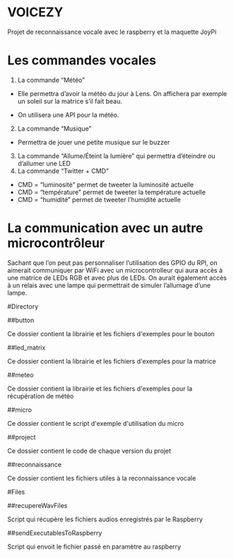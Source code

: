 
# VOICEZY
Projet de reconnaissance vocale avec le raspberry et la maquette JoyPi

# Les commandes vocales
1.  La commande “Météo”

-   Elle permettra d’avoir la météo du jour à Lens. On affichera par exemple un soleil sur la matrice s’il fait beau.
    
-   On utilisera une API pour la météo.

2.  La commande “Musique”
-   Permettra de jouer une petite musique sur le buzzer

3.  La commande “Allume/Éteint la lumière” qui permettra d’éteindre ou d’allumer une LED
4.  La commande “Twitter + CMD”
-   CMD = “luminosité” permet de tweeter la luminosité actuelle
-   CMD = “température” permet de tweeter la température actuelle
-   CMD = “humidité” permet de tweeter l’humidité actuelle

# La communication avec un autre microcontrôleur

Sachant que l’on peut pas personnaliser l’utilisation des GPIO du RPI, on aimerait communiquer par WiFi avec un microcontrolleur qui aura accès à une matrice de LEDs RGB et avec plus de LEDs. On aurait également accès à un relais avec une lampe qui permettrait de simuler l’allumage d’une lampe. 

#Directory

##button

Ce dossier contient la librairie et les fichiers d'exemples pour le bouton

##led_matrix

Ce dossier contient la librairie et les fichiers d'exemples pour la matrice

##meteo

Ce dossier contient la librairie et les fichiers d'exemples pour la récupération de météo

##micro

Ce dossier contient le script d'exemple d'utilisation du micro

##project

Ce dossier contient le code de chaque version du projet

##reconnaissance 

Ce dossier contient les fichiers utiles à la reconnaissance vocale

#Files

##recupereWavFiles

Script qui récupère les fichiers audios enregistrés par le Raspberry

##sendExecutablesToRaspberry

Script qui envoit le fichier passé en paramètre au raspberry